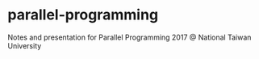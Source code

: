 # parallel-programming
Notes and presentation for Parallel Programming 2017 @ National Taiwan University
